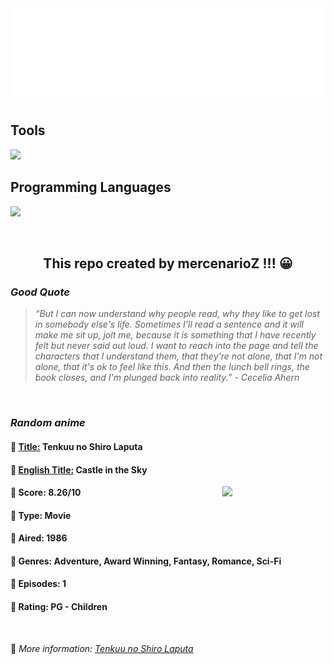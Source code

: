 
<img src="svg/nai.svg" />

<p>
  <h2>Tools</h2>
  <a href="https://skillicons.dev">
    <img src="https://skillicons.dev/icons?i=git,bash,vim,ubuntu,tensorflow,pytorch,docker,raspberrypi" />
  </a>

  <br />

  <h2>Programming Languages</h2>

  <a href="https://skillicons.dev">
    <img src="https://skillicons.dev/icons?i=python,c,cpp" />
  </a>
</p>

<br />

<h2 align="center">This repo created by mercenarioZ !!! 😀</h2>
<h3><i>Good Quote</i></h3>

<blockquote>
<i>
“But I can now understand why people read, why they like to get lost in somebody else's life. Sometimes I'll read a sentence and it will make me sit up, jolt me, because it is something that I have recently felt but never said out loud. I want to reach into the page and tell the characters that I understand them, that they're not alone, that I'm not alone, that it's ok to feel like this. And then the lunch bell rings, the book closes, and I'm plunged back into reality.” - Cecelia Ahern
</i>
</blockquote>

<br />

<h3><i>Random anime</i></h3>

<h4>
  <strong>🥭 <u>Title:</u></strong> Tenkuu no Shiro Laputa
</h4>

<h4>🌿 <u>English Title:</u> Castle in the Sky</h4>

<img align="right" width="165" src=https://cdn.myanimelist.net/images/anime/5/37799.jpg />

<h4>🌱 Score: 8.26/10</h4>

<h4>🌲 Type: Movie</h4>

<h4>🌴 Aired: 1986</h4>

<h4>🌵 Genres: Adventure, Award Winning, Fantasy, Romance, Sci-Fi</h4>

<h4>🥑 Episodes: 1</h4>

<h4>🍏 Rating: PG - Children</h4>

<br />

🍂 *More information: [Tenkuu no Shiro Laputa](https://myanimelist.net/anime/513/Tenkuu_no_Shiro_Laputa)*
    